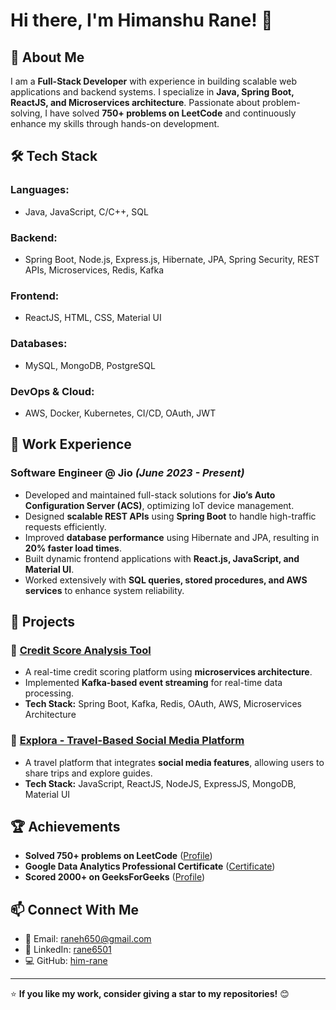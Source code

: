 # Hi there, I'm Himanshu Rane! 👋

## 🚀 About Me

I am a **Full-Stack Developer** with experience in building scalable web applications and backend systems. I specialize in **Java, Spring Boot, ReactJS, and Microservices architecture**. Passionate about problem-solving, I have solved **750+ problems on LeetCode** and continuously enhance my skills through hands-on development.

## 🛠️ Tech Stack

### **Languages:**
- Java, JavaScript, C/C++, SQL

### **Backend:**
- Spring Boot, Node.js, Express.js, Hibernate, JPA, Spring Security, REST APIs, Microservices, Redis, Kafka

### **Frontend:**
- ReactJS, HTML, CSS, Material UI

### **Databases:**
- MySQL, MongoDB, PostgreSQL

### **DevOps & Cloud:**
- AWS, Docker, Kubernetes, CI/CD, OAuth, JWT

## 💼 Work Experience

### **Software Engineer @ Jio** *(June 2023 - Present)*
- Developed and maintained full-stack solutions for **Jio’s Auto Configuration Server (ACS)**, optimizing IoT device management.
- Designed **scalable REST APIs** using **Spring Boot** to handle high-traffic requests efficiently.
- Improved **database performance** using Hibernate and JPA, resulting in **20% faster load times**.
- Built dynamic frontend applications with **React.js, JavaScript, and Material UI**.
- Worked extensively with **SQL queries, stored procedures, and AWS services** to enhance system reliability.

## 📌 Projects

### **🔹 [Credit Score Analysis Tool](https://github.com/him-rane/CreditScoreAnalysisTool)**
- A real-time credit scoring platform using **microservices architecture**.
- Implemented **Kafka-based event streaming** for real-time data processing.
- **Tech Stack:** Spring Boot, Kafka, Redis, OAuth, AWS, Microservices Architecture

### **🔹 [Explora - Travel-Based Social Media Platform](https://github.com/BTP-Project-Semester-6)**
- A travel platform that integrates **social media features**, allowing users to share trips and explore guides.
- **Tech Stack:** JavaScript, ReactJS, NodeJS, ExpressJS, MongoDB, Material UI

## 🏆 Achievements
- **Solved 750+ problems on LeetCode** ([Profile](https://leetcode.com/u/rane6501/))
- **Google Data Analytics Professional Certificate** ([Certificate](https://www.coursera.org/account/accomplishments/verify/MCQU8FGWX963))
- **Scored 2000+ on GeeksForGeeks** ([Profile](https://www.geeksforgeeks.org/user/himanshurane6501/))

## 📫 Connect With Me
- 📧 Email: [raneh650@gmail.com](mailto:raneh650@gmail.com)
- 🔗 LinkedIn: [rane6501](https://linkedin.com/in/rane650)
- 💻 GitHub: [him-rane](https://github.com/him-rane)

---
⭐️ **If you like my work, consider giving a star to my repositories!** 😊
